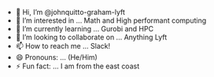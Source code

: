 - 👋 Hi, I’m @johnquitto-graham-lyft
- 👀 I’m interested in ... Math and High performant computing
- 🌱 I’m currently learning ... Gurobi and HPC
- 💞️ I’m looking to collaborate on ... Anything Lyft
- 📫 How to reach me ... Slack!
- 😄 Pronouns: ... (He/Him)
- ⚡ Fun fact: ... I am from the east coast

<!---
johnquitto-graham-lyft/johnquitto-graham-lyft is a ✨ special ✨ repository because its `README.md` (this file) appears on your GitHub profile.
You can click the Preview link to take a look at your changes.
--->
